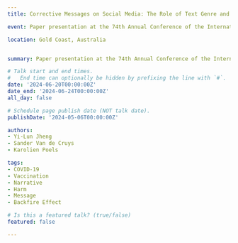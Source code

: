 ```yaml
---
title: Corrective Messages on Social Media: The Role of Text Genre and Harm Features

event: Paper presentation at the 74th Annual Conference of the International Communication Association (ICA 2024)

location: Gold Coast, Australia


summary: Paper presentation at the 74th Annual Conference of the International Communication Association (ICA 2024)

# Talk start and end times.
#   End time can optionally be hidden by prefixing the line with `#`.
date: '2024-06-20T00:00:00Z'
date_end: '2024-06-24T00:00:00Z'
all_day: false

# Schedule page publish date (NOT talk date).
publishDate: '2024-05-06T00:00:00Z'

authors: 
- Yi-Lun Jheng
- Sander Van de Cruys
- Karolien Poels

tags: 
- COVID-19
- Vaccination
- Narrative
- Harm
- Message
- Backfire Effect

# Is this a featured talk? (true/false)
featured: false

---
```




